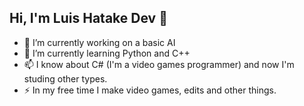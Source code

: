 ## Hi, I'm Luis Hatake Dev 👋

- 🔭 I’m currently working on a basic AI
- 🌱 I’m currently learning Python and C++
- 📫 I know about C# (I'm a video games programmer) and now I'm studing other types.
- ⚡ In my free time I make video games, edits and other things.

